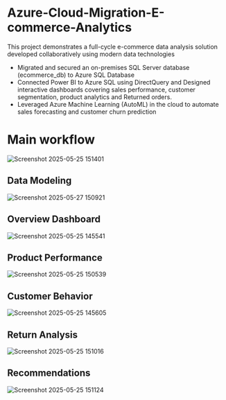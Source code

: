 # Azure-Cloud-Migration-E-commerce-Analytics
This project demonstrates a full-cycle e-commerce data analysis solution developed collaboratively using modern data technologies

- Migrated and secured an on-premises SQL Server database (ecommerce_db) to Azure SQL Database
- Connected Power BI to Azure SQL using DirectQuery and Designed interactive dashboards covering sales performance, customer segmentation, product analytics and Returned orders.
- Leveraged Azure Machine Learning (AutoML) in the cloud to automate sales forecasting and customer churn prediction

# Main workflow 
![Screenshot 2025-05-25 151401](https://github.com/user-attachments/assets/16b9d37c-dd78-4e5e-b230-f4da5f94ac4f)



## Data Modeling
![Screenshot 2025-05-27 150921](https://github.com/user-attachments/assets/e3edca71-6b2c-4f20-8495-cd021ac11769)


## Overview Dashboard 
![Screenshot 2025-05-25 145541](https://github.com/user-attachments/assets/788c7cf2-15f6-491f-b98e-e815dc0128b4)


## Product Performance
![Screenshot 2025-05-25 150539](https://github.com/user-attachments/assets/0eb3fe16-42d0-4132-bab0-88c0e30f65e4)


## Customer Behavior
![Screenshot 2025-05-25 145605](https://github.com/user-attachments/assets/3ac41f19-1b82-405f-a795-d2cc238eae98)


## Return Analysis 
![Screenshot 2025-05-25 151016](https://github.com/user-attachments/assets/73e8a373-51b3-4f7d-b422-eee044e8e7de)



## Recommendations 

![Screenshot 2025-05-25 151124](https://github.com/user-attachments/assets/3abec660-270d-4ce7-87cf-331b249a2d45)

